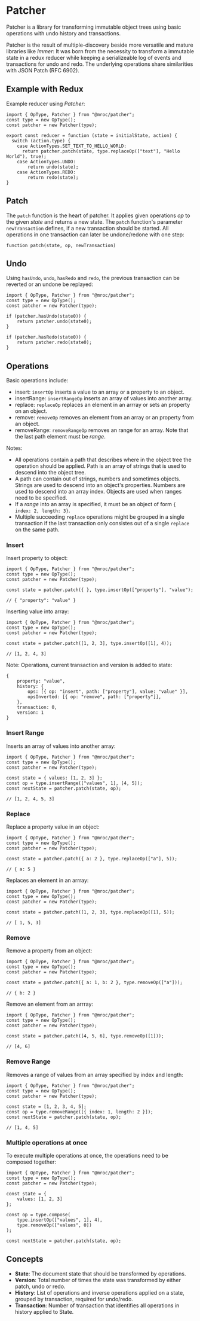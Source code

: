 # Patcher

Patcher is a library for transforming immutable object trees using basic operations with
undo history and transactions.

Patcher is the result of multiple-discovery beside more versatile and mature libraries
like *Immer*: It was born from the necessity to transform a immutable state in a redux
reducer while keeping a serializeable log of events and transactions for undo and redo.
The underlying operations share similarities with JSON Patch (RFC 6902).

## Example with Redux

Example reducer using *Patcher*:

```
import { OpType, Patcher } from "@mroc/patcher";
const type = new OpType();
const patcher = new Patcher(type);

export const reducer = function (state = initialState, action) {
  switch (action.type) {
    case ActionTypes.SET_TEXT_TO_HELLO_WORLD:
      return patcher.patch(state, type.replaceOp(["text"], "Hello World"), true);
    case ActionTypes.UNDO:
        return undo(state);
    case ActionTypes.REDO:
        return redo(state);
}
```

## Patch

The `patch` function is the heart of patcher. It applies given operations *op*
to the given *state* and returns a new state. The `patch` function's parameter
`newTransaction` defines, if a new transaction should be started. All
operations in one transaction can later be undone/redone with one step:

```
function patch(state, op, newTransaction)
```

## Undo

Using `hasUndo`, `undo`, `hasRedo` and `redo`, the previous transaction can be reverted or an undone be replayed:

```
import { OpType, Patcher } from "@mroc/patcher";
const type = new OpType();
const patcher = new Patcher(type);

if (patcher.hasUndo(state0)) {
    return patcher.undo(state0);
}

if (patcher.hasRedo(state0)) {
    return patcher.redo(state0);
}
```

## Operations

Basic operations include:

* insert: `insertOp` inserts a value to an array or a property to an object.
* insertRange: `insertRangeOp` inserts an array of values into another array.
* replace: `replaceOp` replaces an element in an arrray or sets an property on an object.
* remove: `removeOp` removes an element from an array or an property from an object.
* removeRange: `removeRangeOp` removes an range for an array. Note that the last path element must be *range*.

Notes:

* All operations contain a path that describes where in the object tree the operation should be applied. Path is an array of strings that is used to descend into the object tree.
* A path can contain out of strings, numbers and sometimes objects. Strings are used to descend into an object's properties. Numbers are used to descend into an array index. Objects are used when ranges need to be specified.
* If a *range* into an array is specified, it must be an object of form `{ index: 2, length: 3}`.
* Multiple succeeding `replace` operations might be grouped in a single transaction if the last transaction only consistes out of a single `replace` on the same path.

### Insert

Insert property to object:

```
import { OpType, Patcher } from "@mroc/patcher";
const type = new OpType();
const patcher = new Patcher(type);

const state = patcher.patch({ }, type.insertOp(["property"], "value");

// { "property": "value" }
```

Inserting value into array:

```
import { OpType, Patcher } from "@mroc/patcher";
const type = new OpType();
const patcher = new Patcher(type);

const state = patcher.patch([1, 2, 3], type.insertOp([1], 4));

// [1, 2, 4, 3]
```

Note: Operations, current transaction and version is added to state:

```
{
    property: "value",
    history: {
        ops: [{ op: "insert", path: ["property"], value: "value" }],
        opsInverted: [{ op: "remove", path: ["property"]],
    },
    transaction: 0,
    version: 1
}
```

### Insert Range

Inserts an array of values into another array:

```
import { OpType, Patcher } from "@mroc/patcher";
const type = new OpType();
const patcher = new Patcher(type);

const state = { values: [1, 2, 3] };
const op = type.insertRange(["values", 1], [4, 5]);
const nextState = patcher.patch(state, op);

// [1, 2, 4, 5, 3]
```

### Replace

Replace a property value in an object:

```
import { OpType, Patcher } from "@mroc/patcher";
const type = new OpType();
const patcher = new Patcher(type);

const state = patcher.patch({ a: 2 }, type.replaceOp(["a"], 5));

// { a: 5 }
```

Replaces an element in an arrray:

```
import { OpType, Patcher } from "@mroc/patcher";
const type = new OpType();
const patcher = new Patcher(type);

const state = patcher.patch([1, 2, 3], type.replaceOp([1], 5));

// [ 1, 5, 3]
```

### Remove

Remove a property from an object:

```
import { OpType, Patcher } from "@mroc/patcher";
const type = new OpType();
const patcher = new Patcher(type);

const state = patcher.patch({ a: 1, b: 2 }, type.removeOp(["a"]));

// { b: 2 }
```

Remove an element from an arrray:

```
import { OpType, Patcher } from "@mroc/patcher";
const type = new OpType();
const patcher = new Patcher(type);

const state = patcher.patch([4, 5, 6], type.removeOp([1]));

// [4, 6]
```

### Remove Range

Removes a range of values from an array specified by index and length:

```
import { OpType, Patcher } from "@mroc/patcher";
const type = new OpType();
const patcher = new Patcher(type);

const state = [1, 2, 3, 4, 5];
const op = type.removeRange([{ index: 1, length: 2 }]);
const nextState = patcher.patch(state, op);

// [1, 4, 5]
```

### Multiple operations at once

To execute multiple operations at once, the operations need to be composed together:

```
import { OpType, Patcher } from "@mroc/patcher";
const type = new OpType();
const patcher = new Patcher(type);

const state = {
    values: [1, 2, 3]
};

const op = type.compose(
    type.insertOp(["values", 1], 4),
    type.removeOp(["values", 0])
);

const nextState = patcher.patch(state, op);
```

## Concepts

* **State**: The document state that should be transformed by operations.
* **Version**: Total number of times the state was transformed by either patch, undo or redo.
* **History**: List of operations and inverse operations applied on a state, grouped by transaction, required for undo/redo.
* **Transaction**: Number of transaction that identifies all operations in history applied to State.
